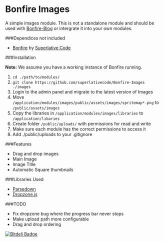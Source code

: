 Bonfire Images
===============

A simple images module. This is not a standalone module and should be used with [Bonfire-Blog](https://github.com/superlativecode/Bonfire-Blog) or intergrate it into your own modules.

###Dependices not included

*   [Bonfire](https://github.com/ci-bonfire/Bonfire) by [Superlative Code](http://superlativecode.com/)

###Installation

**Note:** We assume you have a working instance of Bonfire running.

1.  `cd ./path/to/modules/`
2.  `git clone https://github.com/superlativecode/Bonfire-Images ./images`
3.  Login to the admin panel and migrate to the latest version of Images
4.  Move `/application/modules/images/public/assets/images/spritemap*.png` to `/public/assets/images`
5.  Copy the libraries in `/application/modules/images/libraries` to `/application/libaries`
6.  Create folder `/public/uploads/` with permissions for read and write
7.  Make sure each module has the correct permissions to access it
8.  Add ./public/uploads to your .gitignore

###Features

*   Drag and drop images
*   Main Image
*   Image Title
*   Automatic Square thumbnails

###Libraries Used

*   [Parsedown](http://parsedown.org/)
*   [Dropzone.js](http://www.dropzonejs.com/)

###TODO

*   Fix dropzone bug where the progress bar never stops
*   Make upload path more configurable
*   Drag and drop ordering


[![Bitdeli Badge](https://d2weczhvl823v0.cloudfront.net/superlativecode/bonfire-images/trend.png)](https://bitdeli.com/free "Bitdeli Badge")

